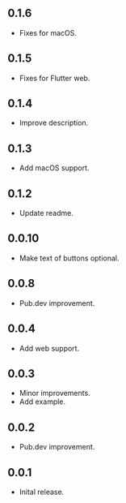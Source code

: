 ## 0.1.6

* Fixes for macOS.

## 0.1.5

* Fixes for Flutter web.

## 0.1.4

* Improve description.

## 0.1.3

* Add macOS support.

## 0.1.2

* Update readme.

## 0.0.10

* Make text of buttons optional.

## 0.0.8

* Pub.dev improvement.

## 0.0.4

* Add web support.

## 0.0.3

* Minor improvements.
* Add example.

## 0.0.2

* Pub.dev improvement.

## 0.0.1

* Inital release.